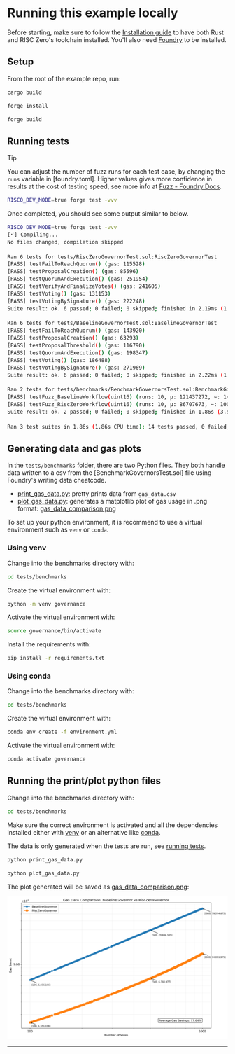 # Running this example locally

Before starting, make sure to follow the [Installation guide] to have both Rust and RISC Zero's toolchain installed. You'll also need [Foundry] to be installed.

## Setup

From the root of the example repo, run:

```sh
cargo build
```

```sh
forge install
```

```sh
forge build
```

## Running tests

> [!TIP]
> You can adjust the number of fuzz runs for each test case, by changing the `runs` variable in [foundry.toml]. Higher values gives more confidence in results at the cost of testing speed, see more info at [Fuzz - Foundry Docs].

```sh
RISC0_DEV_MODE=true forge test -vvv
```
Once completed, you should see some output similar to below.

```sh
RISC0_DEV_MODE=true forge test -vvv
[⠊] Compiling...
No files changed, compilation skipped

Ran 6 tests for tests/RiscZeroGovernorTest.sol:RiscZeroGovernorTest
[PASS] testFailToReachQuorum() (gas: 115528)
[PASS] testProposalCreation() (gas: 85596)
[PASS] testQuorumAndExecution() (gas: 251954)
[PASS] testVerifyAndFinalizeVotes() (gas: 241605)
[PASS] testVoting() (gas: 131153)
[PASS] testVotingBySignature() (gas: 222248)
Suite result: ok. 6 passed; 0 failed; 0 skipped; finished in 2.19ms (1.60ms CPU time)

Ran 6 tests for tests/BaselineGovernorTest.sol:BaselineGovernorTest
[PASS] testFailToReachQuorum() (gas: 143920)
[PASS] testProposalCreation() (gas: 63293)
[PASS] testProposalThreshold() (gas: 116790)
[PASS] testQuorumAndExecution() (gas: 198347)
[PASS] testVoting() (gas: 186488)
[PASS] testVotingBySignature() (gas: 271969)
Suite result: ok. 6 passed; 0 failed; 0 skipped; finished in 2.22ms (1.60ms CPU time)

Ran 2 tests for tests/benchmarks/BenchmarkGovernorsTest.sol:BenchmarkGovernorsTest
[PASS] testFuzz_BaselineWorkflow(uint16) (runs: 10, μ: 121437272, ~: 140488679)
[PASS] testFuzz_RiscZeroWorkflow(uint16) (runs: 10, μ: 86707673, ~: 100443114)
Suite result: ok. 2 passed; 0 failed; 0 skipped; finished in 1.86s (3.51s CPU time)

Ran 3 test suites in 1.86s (1.86s CPU time): 14 tests passed, 0 failed, 0 skipped (14 total tests) 
```

## Generating data and gas plots

In the `tests/benchmarks` folder, there are two Python files. They both handle data written to a csv from the [BenchmarkGovernorsTest.sol] file using Foundry's writing data cheatcode. 

- [print_gas_data.py]: pretty prints data from `gas_data.csv`
- [plot_gas_data.py]: generates a matplotlib plot of gas usage in .png format: [gas_data_comparison.png]

To set up your python environment, it is recommend to use a virtual environment such as `venv` or `conda`. 

### Using venv

Change into the benchmarks directory with:

```sh
cd tests/benchmarks
```

Create the virtual environment with:

```sh
python -m venv governance
```

Activate the virtual environment with:

```sh
source governance/bin/activate
```

Install the requirements with:

```sh
pip install -r requirements.txt
```

### Using conda

Change into the benchmarks directory with:

```sh
cd tests/benchmarks
```

Create the virtual environment with:

```sh
conda env create -f environment.yml
```

Activate the virtual environment with:

```sh
conda activate governance
```

## Running the print/plot python files

Change into the benchmarks directory with:

```sh
cd tests/benchmarks
```

Make sure the correct environment is activated and all the dependencies installed either with [venv] or an alternative like [conda].

The data is only generated when the tests are run, see [running tests].

```sh
python print_gas_data.py
```

```sh
python plot_gas_data.py
```

The plot generated will be saved as [gas_data_comparison.png]:

![gas data comparison graph](tests/benchmarks/gas_data_comparison.png)


---
[conda]: #using-conda
[Foundry]: https://book.getfoundry.sh/getting-started/installation
[foundryl.toml]: ./foundry.toml
[Fuzz - Foundry Docs]: https://book.getfoundry.sh/reference/config/testing#fuzz
[gas_data_comparison.png]: ./tests/benchmarks/gas_data_comparison.png
[Installation guide]: https://dev.risczero.com/api/zkvm/install
[print_gas_data.py]: ./tests/benchmarks/print_gas_data.py
[plot_gas_data.py]: ./tests/benchmarks/plot_gas_data.py
[running tests]: #running-tests
[venv]: #using-venv

